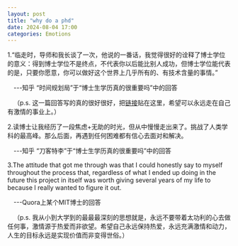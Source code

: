 ```yaml
---
layout: post
title: "why do a phd"
date: 2024-08-04 17:00
categories: Emotions
---
```



1.“临走时，导师和我长谈了一次，他说的一番话，我觉得很好的诠释了博士学位的意义：得到博士学位不是终点，不代表你以后能比别人成功，但博士学位能代表的是，只要你愿意，你可以做好这个世界上几乎所有的、有技术含量的事情。”

&emsp;---知乎 “时间规划局”于“博士生学历真的很重要吗”中的回答

&emsp;（p.s. 这一篇回答写的真的很好很好，把[链接](https://www.zhihu.com/question/366627317)贴在这里，希望可以永远走在自己有激情的事业上。）

2.读博士让我经历了一段焦虑+无助的时光，但从中慢慢走出来了。挑战了人类学科的最高峰。那么后面，再遇到任何困难都有信心去面对和解决。

&emsp;---知乎 “刀客特李”于“博士生学历真的很重要吗”中的回答

3.The attitude that got me through was that I could honestly say to myself throughout the process that, regardless of what I ended up doing in the future this project in itself was worth giving several years of my life to because I really wanted to figure it out.

&emsp;---Quora上某个MIT博士的回答

&emsp;（p.s. 我从小到大学到的最最最深刻的思想就是，永远不要带着太功利的心去做任何事，激情源于热爱而非欲望。希望自己永远保持热爱，永远充满激情和动力，人生的目标永远是实现价值而非变得世俗。）

